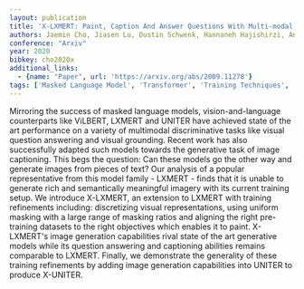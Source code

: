 ```yaml
---
layout: publication
title: 'X-LXMERT: Paint, Caption And Answer Questions With Multi-modal Transformers'
authors: Jaemin Cho, Jiasen Lu, Dustin Schwenk, Hannaneh Hajishirzi, Aniruddha Kembhavi
conference: "Arxiv"
year: 2020
bibkey: cho2020x
additional_links:
  - {name: "Paper", url: 'https://arxiv.org/abs/2009.11278'}
tags: ['Masked Language Model', 'Transformer', 'Training Techniques', 'BERT', 'Model Architecture', 'Applications', 'Multimodal Models', 'Pre-Training', 'Pretraining Methods']
---
```

Mirroring the success of masked language models, vision-and-language
counterparts like ViLBERT, LXMERT and UNITER have achieved state of the art
performance on a variety of multimodal discriminative tasks like visual
question answering and visual grounding. Recent work has also successfully
adapted such models towards the generative task of image captioning. This begs
the question: Can these models go the other way and generate images from pieces
of text? Our analysis of a popular representative from this model family -
LXMERT - finds that it is unable to generate rich and semantically meaningful
imagery with its current training setup. We introduce X-LXMERT, an extension to
LXMERT with training refinements including: discretizing visual
representations, using uniform masking with a large range of masking ratios and
aligning the right pre-training datasets to the right objectives which enables
it to paint. X-LXMERT's image generation capabilities rival state of the art
generative models while its question answering and captioning abilities remains
comparable to LXMERT. Finally, we demonstrate the generality of these training
refinements by adding image generation capabilities into UNITER to produce
X-UNITER.
